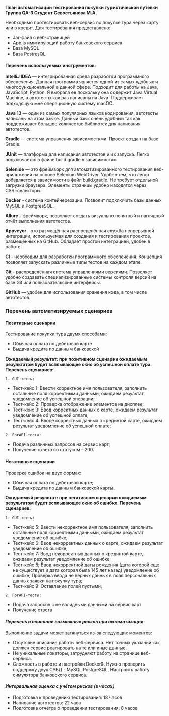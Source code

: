 **План автоматизации тестирования покупки туристической путевки
Группа QA-3
Студент Севостьянова М.А.**

Необходимо протестировать веб-сервис по покупке тура через карту или в кредит. Для тестирования предоставлено:

* Jar-файл c веб-страницей
* App.js имитирующий работу банковского сервиса
* База MySQL
* База PostresQL

#### **Перечень используемых инструментов:**

**IntelliJ IDEA** — интегрированная среда разработки программного обеспечения. Данная программа является одной из самых удобных и многофункциональной в данной сфере. Подходит для работы на Java, JavaScript, Python. Я выбрала ее поскольку она содержит Java Virtual Machine, а автотесты как раз написаны на Java. Поддерживает подходящую мне операционную систему macOC.

**Java 13** — один из самых популярных языков кодирования, автотесты написаны на этом языке. Данный язык очень удобный так как поддерживает большое количество библиотек для написания автотестов. 

**Gradle** — система управления зависимостями. Проект создан на базе Gradle.

**JUnit** — платформа для написания автотестов и их запуска. Легко подключается в файле build.gradle в зависимостях.

**Selenide** — это фреймворк для автоматизированного тестирования веб- приложений на основе Selenium WebDriver. Удобен тем, что легко добавляется в зависимости в файл build.gradle. Не требует отдельной загрузки браузера. Элементы страницы удобно находятся через CSS=селекторы.

**Docker** - система контейнерезации. Позволит подключить базы данных MySQL и PostgresSQL.

**Allure** - фреймворк, позволяет создать визуально понятный и наглядный отчёт выполнения автотестов.

**Appveyor** - это размещённая распределённая служба непрерывной интеграции, используемая для создания и тестирования проектов, размещённых на GitHub. Обладает простой интеграцией, удобен в работе.

**CI** - необходим для разработки программного обеспечения. Концепция позволяет запускать различные типы тестов на каждом этапе.

**Git** - распределённая система управлениями версиями. Позволяет удобно создавать специализированные системы контроля версий на базе Git или пользовательские интерфейсы.
 
**GitHub** — удобен для использования хранения кода, в том числе автотестов.

### Перечень автоматизируемых сценариев

#### **Позитивные сценарии**

Тестирование покупки тура двумя способами:
*	Обычная оплата по дебетовой карте
*	Выдача кредита по данным банковской 

**Ожидаемый результат: при позитивном сценарии ожидаемым результатом будет всплывающее окно об успешной оплате тура.
Перечень сценариев:**

`1.	GUI-тесты:`
* Тест-кейс 1:  Ввести корректное имя пользователя, заполнить остальные поля корректными данными, ожидаем результат уведомление об успешной операции;
* Тест-кейс 2: Проверка отображение элементов на дисплее;
* Тест-кейс 3: Ввод корректных данных о карте, ожидаем результат уведомление об успешной оплате;
* Тест-кейс 4: Вводе корректных данных о крединтой карте, ожидаем результат уведомление об успешной оплате;

`2. ForAPI-тесты:`
* Подача различных запросов на сервис карт;
* Получение ответа со статусом – 200.

#### **Негативные сценарии**

Проверка ошибок на двух формах:
*	Обычная оплата по дебетовой карте;
*	Выдача кредита по данным банковской карты.

**Ожидаемый результат: при негативном сценарии ожидаемым результатом будет всплывающее окно об ошибке. 
Перечень сценариев:**

`1.	GUI-тесты:`
* Тест-кейс 5: Ввести некорректное имя пользователя, заполнить остальные поля корректными данными, ожидаем результат уведомление об ошибке;
* Тест-кейс 6: Ввод некорректных данных о карте, ожидаем результат уведомление об ошибке;
* Тест-кейс 7: Ввод некорректных данных о крединтой карте, ожидаем результат уведомление об ошибке;
* Тест-кейс 8; Ввод некорректной даты рождения (дата которой еще не существует и дата которая была 145 лет назад) уведомление об ошибке;
Проверка ввода не верных данных в поля персональных данных заявки на покупку тура;
* Тест-кейс 9:	Оставление полей пустыми;


`2. ForAPI-тесты:`
* Подача запросов с не валидными данными на сервис карт
* Получение ответа

#### **_Перечень и описание возможных рисков при автоматизации_**

Выполнение задачи может затянуться из-за следующих моментов:

* Отсутсвие описание работы веб-сервиса. Нет точных указаний как должен сервис реагировать на те или иные данные.
* Не уникальные локаторы, затрудняют работу на странице веб-сервиса.
* Сложность в работе и настройки Docker&. Нужно проверить поддержку двух СУБД - MySQL PostgreSQL, Настроить работу симулятора банковского сервиса.

#### **_Интервальная оценка с учётом рисков (в часах)_**
* Подготовка к проведению тестирования: 18 часов
* Написание автотестов: 22 часа
* Подготовка отчётов о проведении тестирования: 8 часов